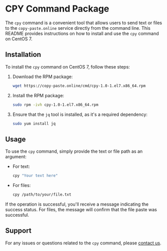 # CPY Command Package

The `cpy` command is a convenient tool that allows users to send text or files to the `copy-paste.online` service directly from the command line. This README provides instructions on how to install and use the `cpy` command on CentOS 7.

## Installation

To install the `cpy` command on CentOS 7, follow these steps:

1. Download the RPM package:
   ```bash
   wget https://copy-paste.online/cmd/cpy-1.0-1.el7.x86_64.rpm
   ```

2. Install the RPM package:
   ```bash
   sudo rpm -ivh cpy-1.0-1.el7.x86_64.rpm
   ```

3. Ensure that the `jq` tool is installed, as it's a required dependency:
   ```bash
   sudo yum install jq
   ```

## Usage

To use the `cpy` command, simply provide the text or file path as an argument:

- For text:
  ```bash
  cpy "Your text here"
  ```

- For files:
  ```bash
  cpy /path/to/your/file.txt
  ```

If the operation is successful, you'll receive a message indicating the success status. For files, the message will confirm that the file paste was successful.

## Support

For any issues or questions related to the `cpy` command, please [contact us](mailto:support@copy-paste.online).
